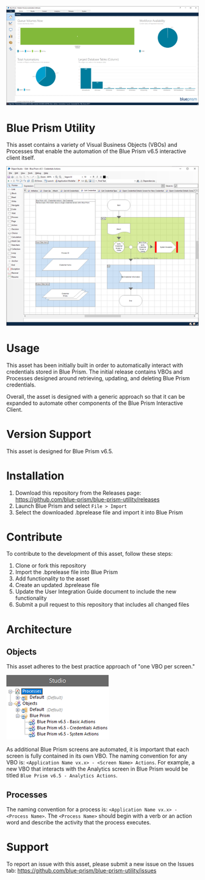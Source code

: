 ![Blue Prism Interactive Client](/img/blue-prism-ui.jpg)

# Blue Prism Utility

This asset contains a variety of Visual Business Objects (VBOs) and Processes that enable the automation of the Blue Prism  v6.5 interactive client itself.

![Blue Prism VBO](/img/blue-prism-vbo.jpg)

# Usage
This asset has been initially built in order to automatically interact with credentials stored in Blue Prism. The initial release contains VBOs and Processes designed around retrieving, updating, and deleting Blue Prism credentials.

Overall, the asset is designed with a generic approach so that it can be expanded to automate other components of the Blue Prism Interactive Client.

# Version Support
This asset is designed for Blue Prism v6.5.

# Installation
1. Download this repository from the Releases page: https://github.com/blue-prism/blue-prism-utility/releases
2. Launch Blue Prism and select `File > Import`
3. Select the downloaded .bprelease file and import it into Blue Prism

# Contribute
To contribute to the development of this asset, follow these steps:
1. Clone or fork this repository
2. Import the .bprelease file into Blue Prism
3. Add functionality to the asset
4. Create an updated .bprelease file
5. Update the User Integration Guide document to include the new functionality
5. Submit a pull request to this repository that includes all changed files

# Architecture
## Objects
This asset adheres to the best practice approach of "one VBO per screen."

![Asset VBO List](/img/blue-prism-list.jpg)

As additional Blue Prism screens are automated, it is important that each screen is fully contained in its own VBO. The naming convention for any VBO is: `<Application Name vx.x> - <Screen Name> Actions`. For example, a new VBO that interacts with the Analytics screen in Blue Prism would be titled `Blue Prism v6.5 - Analytics Actions`.

## Processes
The naming convention for a process is: `<Application Name vx.x> - <Process Name>`. The `<Process Name>` should begin with a verb or an action word and describe the activity that the process executes.

# Support
To report an issue with this asset, please submit a new issue on the Issues tab: https://github.com/blue-prism/blue-prism-utility/issues



